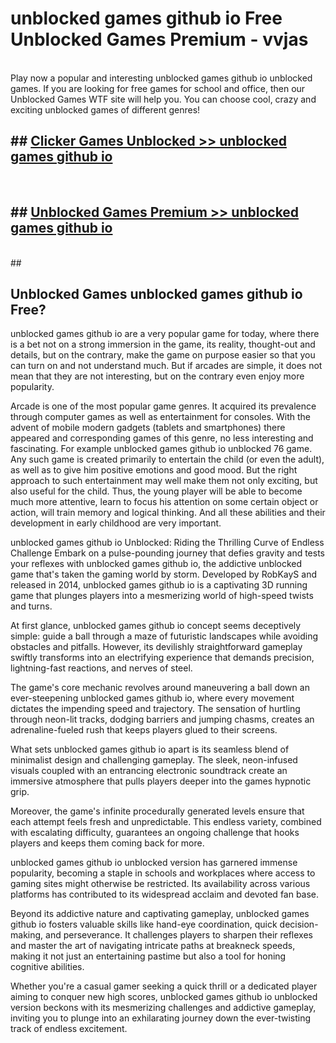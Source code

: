 # unblocked games github io  Free Unblocked Games Premium - vvjas <br>
<br>
Play now a popular and interesting unblocked games github io unblocked games. If you are looking for free games for school and office, then our Unblocked Games WTF site will help you. You can choose cool, crazy and exciting unblocked games of different genres!


## ##  [Clicker Games Unblocked >> unblocked games github io](http://freeplayer.one?title=unblocked_games_github_io&ref=UGames)
  <br>

##  ## [Unblocked Games Premium >> unblocked games github io](http://freeplayer.one?title=unblocked_games_github_io&ref=UGames)
  <br>
  ##



## Unblocked Games unblocked games github io Free?

unblocked games github io are a very popular game for today, where there is a bet not on a strong immersion in the game, its reality, thought-out and details, but on the contrary, make the game on purpose easier so that you can turn on and not understand much. But if arcades are simple, it does not mean that they are not interesting, but on the contrary even enjoy more popularity.

Arcade is one of the most popular game genres. It acquired its prevalence through computer games as well as entertainment for consoles. With the advent of mobile modern gadgets (tablets and smartphones) there appeared and corresponding games of this genre, no less interesting and fascinating. For example unblocked games github io unblocked 76 game. Any such game is created primarily to entertain the child (or even the adult), as well as to give him positive emotions and good mood. But the right approach to such entertainment may well make them not only exciting, but also useful for the child. Thus, the young player will be able to become much more attentive, learn to focus his attention on some certain object or action, will train memory and logical thinking. And all these abilities and their development in early childhood are very important.

unblocked games github io Unblocked: Riding the Thrilling Curve of Endless Challenge
Embark on a pulse-pounding journey that defies gravity and tests your reflexes with unblocked games github io, the addictive unblocked game that's taken the gaming world by storm. Developed by RobKayS and released in 2014, unblocked games github io is a captivating 3D running game that plunges players into a mesmerizing world of high-speed twists and turns.

At first glance, unblocked games github io concept seems deceptively simple: guide a ball through a maze of futuristic landscapes while avoiding obstacles and pitfalls. However, its devilishly straightforward gameplay swiftly transforms into an electrifying experience that demands precision, lightning-fast reactions, and nerves of steel.

The game's core mechanic revolves around maneuvering a ball down an ever-steepening unblocked games github io, where every movement dictates the impending speed and trajectory. The sensation of hurtling through neon-lit tracks, dodging barriers and jumping chasms, creates an adrenaline-fueled rush that keeps players glued to their screens.

What sets unblocked games github io apart is its seamless blend of minimalist design and challenging gameplay. The sleek, neon-infused visuals coupled with an entrancing electronic soundtrack create an immersive atmosphere that pulls players deeper into the games hypnotic grip.

Moreover, the game's infinite procedurally generated levels ensure that each attempt feels fresh and unpredictable. This endless variety, combined with escalating difficulty, guarantees an ongoing challenge that hooks players and keeps them coming back for more.

unblocked games github io unblocked version has garnered immense popularity, becoming a staple in schools and workplaces where access to gaming sites might otherwise be restricted. Its availability across various platforms has contributed to its widespread acclaim and devoted fan base.

Beyond its addictive nature and captivating gameplay, unblocked games github io fosters valuable skills like hand-eye coordination, quick decision-making, and perseverance. It challenges players to sharpen their reflexes and master the art of navigating intricate paths at breakneck speeds, making it not just an entertaining pastime but also a tool for honing cognitive abilities.

Whether you're a casual gamer seeking a quick thrill or a dedicated player aiming to conquer new high scores, unblocked games github io unblocked version beckons with its mesmerizing challenges and addictive gameplay, inviting you to plunge into an exhilarating journey down the ever-twisting track of endless excitement.
